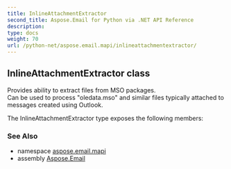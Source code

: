 ```yaml
---
title: InlineAttachmentExtractor
second_title: Aspose.Email for Python via .NET API Reference
description: 
type: docs
weight: 70
url: /python-net/aspose.email.mapi/inlineattachmentextractor/
---
```


## InlineAttachmentExtractor class

Provides ability to extract files from MSO packages.<br/>            Can be used to process "oledata.mso" and similar files typically attached to messages created using Outlook.

The InlineAttachmentExtractor type exposes the following members:

### See Also

* namespace [aspose.email.mapi](/email/python-net/aspose.email.mapi/)
* assembly [Aspose.Email](/email/python-net/)

